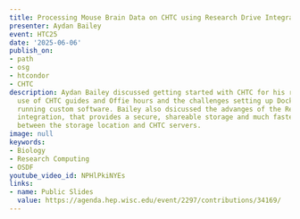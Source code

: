 ```yaml
---
title: Processing Mouse Brain Data on CHTC using Research Drive Integration
presenter: Aydan Bailey
event: HTC25
date: '2025-06-06'
publish_on:
- path
- osg
- htcondor
- CHTC
description: Aydan Bailey discussed getting started with CHTC for his research, his
  use of CHTC guides and Offie hours and the challenges setting up Docker image for
  running custom software. Bailey also dsicussed the advanges of the ResearchDrive
  integration, that provides a secure, shareable storage and much faster transfers
  between the storage location and CHTC servers.
image: null
keywords:
- Biology
- Research Computing
- OSDF
youtube_video_id: NPHlPkiNYEs
links:
- name: Public Slides
  value: https://agenda.hep.wisc.edu/event/2297/contributions/34169/
---
```

